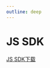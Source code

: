 ```yaml
---
outline: deep
---
```


<script setup>

</script>

# JS SDK

[JS SDK下载](https://v3-doc.pacypay.com/javascripts/pacypay-v1.0.5.zip)